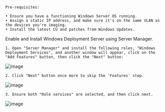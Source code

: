 

	Pre-requisites:

	• Ensure you have a functioning Windows Server OS running.
	• Assign a static IP address, and make sure it's on the same VLAN as the devices you're imaging.
	• Install the latest CU and patches from Windows Updates.

Enable and Install Windows Deployment Server using Server Manager.

	1. Open "Server Manager" and install the following roles, "Windows Deployment Services", and another window will appear, click on the "Add Features" button, then click the "Next" button:
![image](https://github.com/user-attachments/assets/32d10498-0560-4eeb-b239-5209a661c95a)

	2. Click "Next" button once more to skip the 'Features' step.
![image](https://github.com/user-attachments/assets/f5ca1091-6f58-43da-ba84-07bdc80ba6da)

	3. Ensure both "Role services" are selected, and then click next.
![image](https://github.com/user-attachments/assets/7b728066-031e-40af-9693-4b50fd1f61c0)
